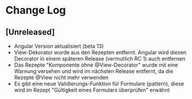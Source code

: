 # Change Log

## [Unreleased]

* Angular Version aktualisiert (beta 13)
* View-Dekorator wurde aus den Rezepten entfernt. Angular wird diesen Decorator in einem späteren Release (vermutlich RC 1) auch entfernen
* Das Rezepte "Komponente ohne @View-Decorator" wurde mit eine Warnung versehen und wird im nächsten Release entfernt, da die Rezepte @View nicht mehr verwenden
* Es gibt eine neue Validierungs-Funktion für Formulare (pattern), diese wird im Rezept "Gültigkeit eines Formulars überprüfen" erwähnt
